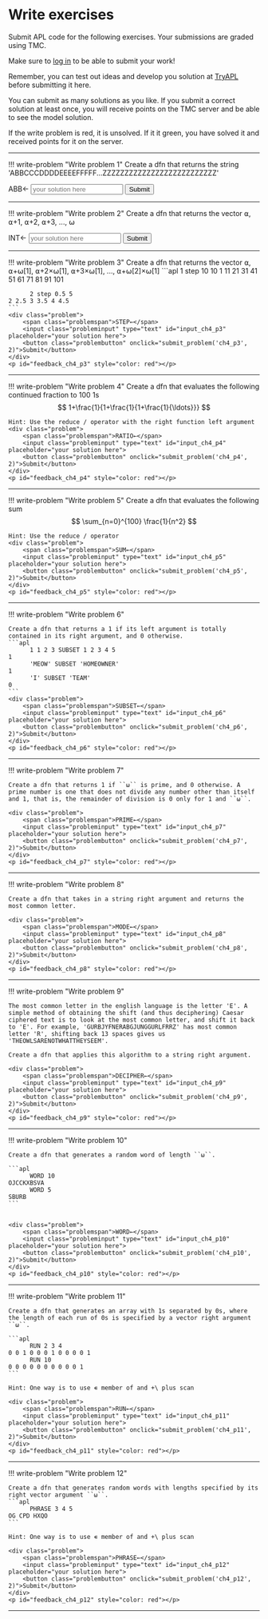 # Write exercises

Submit APL code for the following exercises.
Your submissions are graded using TMC.

Make sure to [log in](../../account.md) to be able to submit your work!

Remember, you can test out ideas and develop you solution at [TryAPL](https://tryapl.org) before submitting it here.

You can submit as many solutions as you like.
If you submit a correct solution at least once, you will receive points on the TMC server and be able to see the model solution.

If the write problem is red, it is unsolved. If it it green, you have solved it and received points for it on the server.

---

!!! write-problem "Write problem 1"
    Create a dfn that returns the string 'ABBCCCDDDDEEEEFFFFF...ZZZZZZZZZZZZZZZZZZZZZZZZZZ'
    <div class="problem">
        <span class="problemspan">ABB←</span>
        <input class="probleminput" type="text" id="input_ch4_p1" placeholder="your solution here">
        <button class="problembutton" onclick="submit_problem('ch4_p1', 2)">Submit</button>
    </div>
    <p id="feedback_ch4_p1" style="color: red"></p>

---

!!! write-problem "Write problem 2"
    Create a dfn that returns the vector ⍺, ⍺+1, ⍺+2, ⍺+3, ..., ⍵
    <div class="problem">
        <span class="problemspan">INT←</span>
        <input class="probleminput" type="text" id="input_ch4_p2" placeholder="your solution here">
        <button class="problembutton" onclick="submit_problem('ch4_p2', 2)">Submit</button>
    </div>
    <p id="feedback_ch4_p2" style="color: red"></p>

---

!!! write-problem "Write problem 3"
    Create a dfn that returns the vector ⍺, ⍺+⍵[1], ⍺+2×⍵[1], ⍺+3×⍵[1], ..., ⍺+⍵[2]×⍵[1]
    ```apl
          1 step 10 10
    1 11 21 31 41 51 61 71 81 91 101
    
          2 step 0.5 5
    2 2.5 3 3.5 4 4.5
    ```
    <div class="problem">
        <span class="problemspan">STEP←</span>
        <input class="probleminput" type="text" id="input_ch4_p3" placeholder="your solution here">
        <button class="problembutton" onclick="submit_problem('ch4_p3', 2)">Submit</button>
    </div>
    <p id="feedback_ch4_p3" style="color: red"></p>

---

!!! write-problem "Write problem 4"
    Create a dfn that evaluates the following continued fraction to 100 1s
    $$
          1+\frac{1}{1+\frac{1}{1+\frac{1}{\ldots}}}
    $$

    Hint: Use the reduce / operator with the right function left argument
    <div class="problem">
        <span class="problemspan">RATIO←</span>
        <input class="probleminput" type="text" id="input_ch4_p4" placeholder="your solution here">
        <button class="problembutton" onclick="submit_problem('ch4_p4', 2)">Submit</button>
    </div>
    <p id="feedback_ch4_p4" style="color: red"></p>

---

!!! write-problem "Write problem 5"
    Create a dfn that evaluates the following sum
    $$
          \sum_{n=0}^{100} \frac{1}{n^2}
    $$

    Hint: Use the reduce / operator
    <div class="problem">
        <span class="problemspan">SUM←</span>
        <input class="probleminput" type="text" id="input_ch4_p5" placeholder="your solution here">
        <button class="problembutton" onclick="submit_problem('ch4_p5', 2)">Submit</button>
    </div>
    <p id="feedback_ch4_p5" style="color: red"></p>

---

!!! write-problem "Write problem 6"
    
    Create a dfn that returns a 1 if its left argument is totally contained in its right argument, and 0 otherwise.
    ```apl
          1 1 2 3 SUBSET 1 2 3 4 5
    1
          'MEOW' SUBSET 'HOMEOWNER'
    1
          'I' SUBSET 'TEAM'
    0
    ```
    <div class="problem">
        <span class="problemspan">SUBSET←</span>
        <input class="probleminput" type="text" id="input_ch4_p6" placeholder="your solution here">
        <button class="problembutton" onclick="submit_problem('ch4_p6', 2)">Submit</button>
    </div>
    <p id="feedback_ch4_p6" style="color: red"></p>

---

!!! write-problem "Write problem 7"
    
    Create a dfn that returns 1 if ``⍵`` is prime, and 0 otherwise. A prime number is one that does not divide any number other than itself and 1, that is, the remainder of division is 0 only for 1 and ``⍵``.

    <div class="problem">
        <span class="problemspan">PRIME←</span>
        <input class="probleminput" type="text" id="input_ch4_p7" placeholder="your solution here">
        <button class="problembutton" onclick="submit_problem('ch4_p7', 2)">Submit</button>
    </div>
    <p id="feedback_ch4_p7" style="color: red"></p>

---

!!! write-problem "Write problem 8"
    
    Create a dfn that takes in a string right argument and returns the most common letter.

    <div class="problem">
        <span class="problemspan">MODE←</span>
        <input class="probleminput" type="text" id="input_ch4_p8" placeholder="your solution here">
        <button class="problembutton" onclick="submit_problem('ch4_p8', 2)">Submit</button>
    </div>
    <p id="feedback_ch4_p8" style="color: red"></p>

---

!!! write-problem "Write problem 9"
    
    The most common letter in the english language is the letter 'E'. A simple method of obtaining the shift (and thus deciphering) Caesar ciphered text is to look at the most common letter, and shift it back to 'E'. For example, 'GURBJYFNERABGJUNGGURLFRRZ' has most common letter 'R', shifting back 13 spaces gives us 'THEOWLSARENOTWHATTHEYSEEM'.

    Create a dfn that applies this algorithm to a string right argument.

    <div class="problem">
        <span class="problemspan">DECIPHER←</span>
        <input class="probleminput" type="text" id="input_ch4_p9" placeholder="your solution here">
        <button class="problembutton" onclick="submit_problem('ch4_p9', 2)">Submit</button>
    </div>
    <p id="feedback_ch4_p9" style="color: red"></p>

---

!!! write-problem "Write problem 10"
    
    Create a dfn that generates a random word of length ``⍵``.

    ```apl
          WORD 10
    OJCCKXBSVA
          WORD 5
    SBURB 
    ```


    <div class="problem">
        <span class="problemspan">WORD←</span>
        <input class="probleminput" type="text" id="input_ch4_p10" placeholder="your solution here">
        <button class="problembutton" onclick="submit_problem('ch4_p10', 2)">Submit</button>
    </div>
    <p id="feedback_ch4_p10" style="color: red"></p>

---

!!! write-problem "Write problem 11"
    
    Create a dfn that generates an array with 1s separated by 0s, where the length of each run of 0s is specified by a vector right argument ``⍵``.

    ```apl
          RUN 2 3 4
    0 0 1 0 0 0 1 0 0 0 0 1
          RUN 10
    0 0 0 0 0 0 0 0 0 0 1
    ```
    
    Hint: One way is to use ∊ member of and +\ plus scan

    <div class="problem">
        <span class="problemspan">RUN←</span>
        <input class="probleminput" type="text" id="input_ch4_p11" placeholder="your solution here">
        <button class="problembutton" onclick="submit_problem('ch4_p11', 2)">Submit</button>
    </div>
    <p id="feedback_ch4_p11" style="color: red"></p>

---


!!! write-problem "Write problem 12"
    
    Create a dfn that generates random words with lengths specified by its right vector argument ``⍵``.
    ```apl
          PHRASE 3 4 5
    OG CPD HXQO 
    ```
    
    Hint: One way is to use ∊ member of and +\ plus scan

    <div class="problem">
        <span class="problemspan">PHRASE←</span>
        <input class="probleminput" type="text" id="input_ch4_p12" placeholder="your solution here">
        <button class="problembutton" onclick="submit_problem('ch4_p12', 2)">Submit</button>
    </div>
    <p id="feedback_ch4_p12" style="color: red"></p>

---